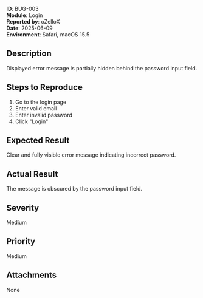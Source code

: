 **ID**: BUG-003  
**Module**: Login  
**Reported by**: oZelloX  
**Date**: 2025-06-09  
**Environment**: Safari, macOS 15.5

## Description  
Displayed error message is partially hidden behind the password input field.

## Steps to Reproduce  
1. Go to the login page  
2. Enter valid email  
3. Enter invalid password  
4. Click "Login"

## Expected Result  
Clear and fully visible error message indicating incorrect password.

## Actual Result  
The message is obscured by the password input field.

## Severity  
Medium

## Priority  
Medium

## Attachments  
None
